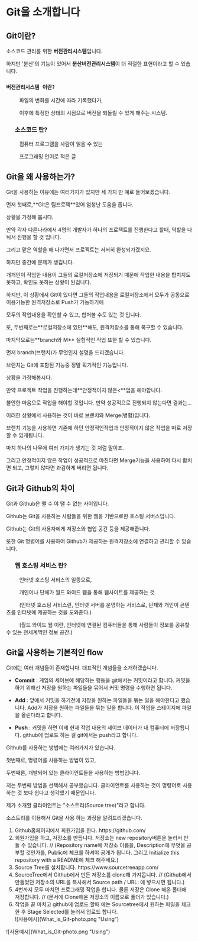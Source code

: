 # Git을 소개합니다

## Git이란?
    
소스코드 관리를 위한 **버전관리시스템**입니다.  

하지만 '분산'의 기능이 있어서 **분산버전관리시스템**이 더 적절한 표현이라고 할 수 있습니다.</p>
### <pre><code>버전관리시스템 이란? </code></pre>
 
<p>&nbsp;&nbsp;&nbsp;&nbsp;&nbsp;&nbsp;&nbsp;&nbsp;&nbsp;파일의 변화를 시간에 따라 기록했다가,  

&nbsp;&nbsp;&nbsp;&nbsp;&nbsp;&nbsp;&nbsp;&nbsp;&nbsp;이후에 특정한 상태의 시점으로 버전을 되돌릴 수 있게 해주는 시스템.</p>
### &nbsp;&nbsp;&nbsp;&nbsp;&nbsp;&nbsp;소스코드 란?  

<p>&nbsp;&nbsp;&nbsp;&nbsp;&nbsp;&nbsp;&nbsp;&nbsp;&nbsp;컴퓨터 프로그램을 사람이 읽을 수 있는  

&nbsp;&nbsp;&nbsp;&nbsp;&nbsp;&nbsp;&nbsp;&nbsp;&nbsp;프로그래밍 언어로 적은 글</p>
<h2>Git을 왜 사용하는가?</h2>
<p>Git을 사용하는 이유에는 여러가지가 있지만 세 가지 만 예로 들어보겠습니다.</p>  

<p>먼저 첫째로,**Git은 팀프로젝**있어 엄청난 도움을 줍니다.</strong>    

상황을 가정해 봅시다.    

만약 각자 다른나라에서 4명의 개발자가 하나의 프로젝트를 진행한다고 할때, 역할을 나눠서 진행을 할 것 입니다.    

그리고 맡은 역할을 해 나가면서 프로젝트는 서서히 완성되가겠지요.    

하지만 중간에 문제가 생깁니다.    

개개인이 작업한 내용이 그들의 로컬저장소에 저장되기 때문에 작업한 내용을 합치지도 못하고, 확인도 못하는 상황이 된겁니다.    

하지만, 이 상황에서 Git이 있다면 그들의 작업내용을 로컬저장소에서 모두가 공동으로 이용가능한 원격저장소로 Push가 가능하기에    

모두의 작업내용을 확인할 수 있고, 합쳐볼 수도 있는 것 입니다.</p>    

<p>또, 두번째로는**로컬저장소에 있던**해도, 원격저장소를 통해 복구할 수 있습니다.</strong></p>    

<p>마지막으로는**branch와 M** 실험적인 작업 또한 할 수 있습니다.</strong>    

먼저 branch(브랜치)가 무엇인지 설명을 드리겠습니다.    

브랜치는 Git에 포함된 기능중 정말 획기적인 기능입니다.    

상황을 가정해봅시다.    

만약 프로젝트 작업을 진행하는데**안정적이지 않은<**업을 해야합니다.    

불안한 마음으로 작업을 해야할 것입니다. 만약 성공적으로 진행되지 않는다면 결과는...    

이러한 상황에서 사용하는 것이 바로 브랜치와 Merge(병합)입니다.    

브랜치 기능을 사용하면 기존에 하던 안정적인작업과 안정적이지 않은 작업을 따로 저장할 수 있게됩니다.    

마치 하나의 나무에 여러 가지가 생기는 것 처럼 말이죠.    

그리고 안정적이지 않은 작업이 성공적으로 마친다면 Merge기능을 사용하여 다시 합치면 되고, 그렇지 않다면 과감하게 버리면 됩니다.</p>    


<h2>Git과 Github의 차이</h2>
<p>Git과 Github은 땔 수 야 땔 수 없는 사이입니다.   

Github는 Git을 사용하는 사람들을 위한 웹을 기반으로한 호스팅 서버스입니다.  

Github는 Git의 사용자에게 저장소와 협업 공간 등을 제공해줍니다.  

 또한 Git 명령어를 사용하여 Github가 제공하는 원격저장소에 연결하고 관리할 수 있습니다.    
 
### &nbsp;&nbsp;&nbsp;&nbsp;&nbsp;&nbsp;웹 호스팅 서비스 란?  

<p>&nbsp;&nbsp;&nbsp;&nbsp;&nbsp;&nbsp;&nbsp;&nbsp;&nbsp;인터넷 호스팅 서비스의 일종으로,  

&nbsp;&nbsp;&nbsp;&nbsp;&nbsp;&nbsp;&nbsp;&nbsp;&nbsp;개인이나 단체가 월드 와이드 웹을 통해 웹사이트를 제공하는 것</p>
<p>&nbsp;&nbsp;&nbsp;&nbsp;&nbsp;&nbsp;&nbsp;&nbsp;&nbsp;(인터넷 호스팅 서비스란, 인터넷 서버를 운영하는 서비스로, 단체와 개인이 콘텐츠를 인터넷에 제공하는 것을 도와준다.)</p>
<p>&nbsp;&nbsp;&nbsp;&nbsp;&nbsp;&nbsp;&nbsp;&nbsp;&nbsp;(월드 와이드 웹 이란, 인터넷에 연결된 컴퓨터들을 통해 사람들이 정보를 공유할 수 있는 전세계쩍인 정보 공간.)</p>
<h2>Git을 사용하는 기본적인 flow</h2>  
<p>Git에는 여러 개념들이 존재합니다. 대표적인 개념들을 소개하겠습니다.</p>
<ul>
<li><p><strong>Commit</strong> : 게임의 세이브에 해당하는 행동을 git에서는 커밋이라고 합니다. 커밋을 하기 위해선 저장을 원하는 파일들을 묶어서 커밋 명령을 수행하면 됩니다.</p></li>
<li><p><strong>Add</strong> : 앞에서 커밋을 하기전에 저장을 원하는 파일들을 묶는 일을 해야한다고 했습니다. Add가 저장을 원하는 파일들을 묶는 일을 합니다. 이 작업을 스테이지에 파일을 올린다라고 합니다.</p></li>
<li><p><strong>Push</strong> : 커밋을 하면 이제 현재 작업 내용의 세이브 데이터가 내 컴퓨터에 저장됩니다. github에 업로드 하는 걸 git에서는 push라고 합니다.</p></li>
</ul>
<p>Github를 사용하는 방법에는 여러가지가 있습니다.  

첫번째로, 명령어를 사용하는 방법이 있고,  

두번째론, 개발되어 있는 클라이언트들을 사용하는 방법입니다.  

저는 두번째 방법을 선택해서 공부했습니다. 클라이언트를 사용하는 것이 명령어로 사용하는 것 보다 쉽다고 생각했기 때문입니다.</p>

<p>제가 소개할 클라이언트는 "소스트리(Source tree)"라고 합니다.  

소스트리를 이용해서 Git을 사용 하는 과정을 알려드리겠습니다.
<ol>
    <li>Github홈페이지에서 회원가입을 한다. https://github.com/</li>
    <li>회원가입을 하고, 저장소를 만듭니다. 저장소는 new repository버튼을 눌러서 만들 수 있습니다. // (Repository name에 저장소 이름을, Description에 무엇을 공부할 것인가를, Public에 체크를 하셔야 공개가 됩니다. 그리고 Initialize this repository with a README에 체크 해주세요.)</li>
    <li>Source Tree를 설치합니다. https://www.sourcetreeapp.com/</li>
    <li>SourceTree에서 Github에서 만든 저장소를 clone해 가져옵니다. // (Github에서 만들었던 저장소의 URL을 복사해서 Source path / URL: 에 넣으시면 됩니다.)</li>
    <li>4번까지 모두 마치면 프로그래밍 작업을 합니다. 물론 저장은 Clone 해온 폴더에 저장합니다. // (문서에 Clone해온 저장소의 이름으로 폴더가 있습니다.)</li>
    <li>작업을 끝 마치고 github에 업로드 할때 에는 Sourcetree에서 원하는 파일을 체크한 후 Stage Selected를 눌러서 업로드 합니다.</li>
![사용예시](What_is_Git-photo.png "Using")
</ol>
![사용예시](What_is_Git-photo.png "Using")